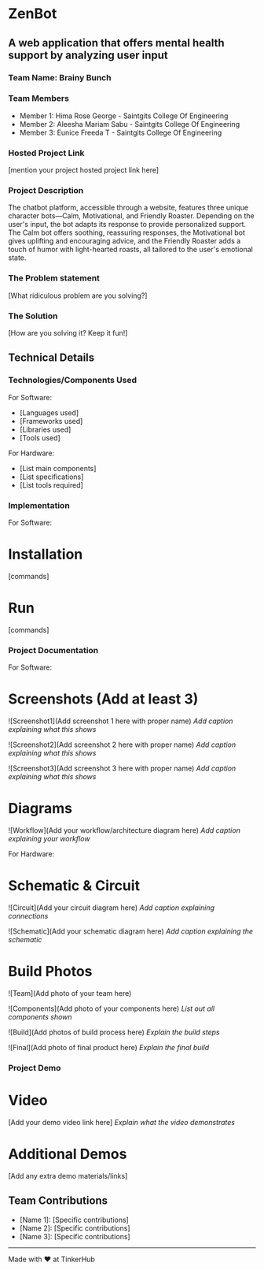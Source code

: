 # ZenBot


## A web application that offers mental health support by analyzing user input


### Team Name: Brainy Bunch


### Team Members
- Member 1: Hima Rose George - Saintgits College Of Engineering
- Member 2: Aleesha Mariam Sabu - Saintgits College Of Engineering
- Member 3: Eunice Freeda T - Saintgits College Of Engineering

### Hosted Project Link
[mention your project hosted project link here]

### Project Description
The chatbot platform, accessible through a website, features three unique character bots—Calm, Motivational, and Friendly Roaster. Depending on the user's input, the bot adapts its response to provide personalized support. The Calm bot offers soothing, reassuring responses, the Motivational bot gives uplifting and encouraging advice, and the Friendly Roaster adds a touch of humor with light-hearted roasts, all tailored to the user's emotional state.

### The Problem statement
[What ridiculous problem are you solving?]

### The Solution
[How are you solving it? Keep it fun!]

## Technical Details
### Technologies/Components Used
For Software:
- [Languages used]
- [Frameworks used]
- [Libraries used]
- [Tools used]

For Hardware:
- [List main components]
- [List specifications]
- [List tools required]

### Implementation
For Software:
# Installation
[commands]

# Run
[commands]

### Project Documentation
For Software:

# Screenshots (Add at least 3)
![Screenshot1](Add screenshot 1 here with proper name)
*Add caption explaining what this shows*

![Screenshot2](Add screenshot 2 here with proper name)
*Add caption explaining what this shows*

![Screenshot3](Add screenshot 3 here with proper name)
*Add caption explaining what this shows*

# Diagrams
![Workflow](Add your workflow/architecture diagram here)
*Add caption explaining your workflow*

For Hardware:

# Schematic & Circuit
![Circuit](Add your circuit diagram here)
*Add caption explaining connections*

![Schematic](Add your schematic diagram here)
*Add caption explaining the schematic*

# Build Photos
![Team](Add photo of your team here)


![Components](Add photo of your components here)
*List out all components shown*

![Build](Add photos of build process here)
*Explain the build steps*

![Final](Add photo of final product here)
*Explain the final build*

### Project Demo
# Video
[Add your demo video link here]
*Explain what the video demonstrates*

# Additional Demos
[Add any extra demo materials/links]

## Team Contributions
- [Name 1]: [Specific contributions]
- [Name 2]: [Specific contributions]
- [Name 3]: [Specific contributions]

---
Made with ❤️ at TinkerHub
